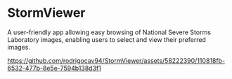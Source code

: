 # StormViewer

A user-friendly app allowing easy browsing of National Severe Storms Laboratory images, enabling users to select and view their preferred images.


https://github.com/rodrigocav94/StormViewer/assets/58222390/110818fb-6532-477b-8e5e-7594b138d3f1

